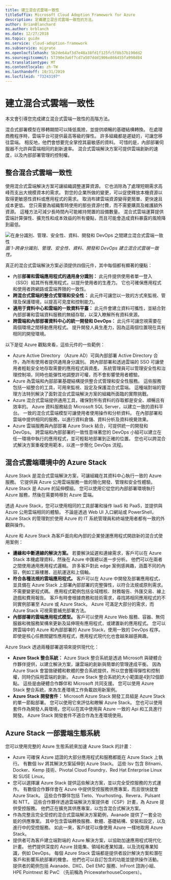 ```yaml
---
title: 建立混合式雲端一致性
titleSuffix: Microsoft Cloud Adoption Framework for Azure
description: 定義建立混合式雲端一致性的方法。
author: BrianBlanchard
ms.author: brblanch
ms.date: 12/27/2018
ms.topic: guide
ms.service: cloud-adoption-framework
ms.subservice: migrate
ms.openlocfilehash: 5b2de64af3d7e48a38fd1f125fc5f8b37b190dd2
ms.sourcegitcommit: 57390e3a6f7cd7a507ddd1906e866455fa998d84
ms.translationtype: MT
ms.contentlocale: zh-TW
ms.lasthandoff: 10/31/2019
ms.locfileid: "73243197"
---
```

# <a name="create-hybrid-cloud-consistency"></a>建立混合式雲端一致性

本文會引導您完成建立混合式雲端一致性的高階方法。

混合式部署模型在移轉期間可以降低風險，並提供順暢的基礎結構轉換。 在處理商務程序時，雲端平台可提供最高等級的彈性。 許多組織都是遲疑的，可讓您移往雲端。 相反地，他們會想要完全掌控其最敏感的資料。 可惜的是，內部部署伺服器不允許與雲端相同的創新速率。 混合式雲端解決方案可提供雲端創新的速度，以及內部部署管理的控制權。

## <a name="integrate-hybrid-cloud-consistency"></a>整合混合式雲端一致性

使用混合式雲端解決方案可讓組織調整運算資源。 它也消除為了處理短期需求高峰而支出大規模資本的需求。 對您的企業所做的變更，可以促使釋放本機資源以取得更敏感性資料或應用程式的需求。 取消布建雲端資源變得更簡單、更快速且成本更低。 您只需要為組織暫時使用的那些資源付費，而不需要購買及維護額外資源。 這種方法可減少長時間內可能維持閒置的設備數量。 混合式雲端運算提供雲端計算彈性、擴充性和成本效益的所有優點，而且可能會造成資料暴露的風險降到最低。

![在身分識別、管理、安全性、資料、開發和 DevOps 之間建立混合式雲端一致性](../../_images/hybrid-consistency.png)
*圖 1-跨身分識別、管理、安全性、資料、開發和 DevOps 建立混合式雲端一致性。*

真正的混合式雲端解決方案必須提供四個元件，其中每個都有顯著的優點：

- 內部**部署和雲端應用程式的通用身分識別：** 此元件提供使用者單一登入（SSO）給其所有應用程式，以提升使用者的生產力。 它也可確保應用程式和使用者跨網路或雲端界限的一致性。
- **跨混合式雲端的整合式管理和安全性：** 此元件可讓您以一致的方式來監視、管理及保護環境，以提高可見度和控制能力。
- **適用于資料中心和雲端的一致資料平臺：** 此元件會建立資料可攜性，並結合對內部部署和雲端資料服務的無縫存取，以深入瞭解所有資料來源。
- **跨雲端和內部部署資料中心的統一開發和 DevOps：** 此元件可讓您視需要在兩個環境之間移動應用程式。 提升開發人員生產力，因為這兩個位置現在具有相同的開發環境。

以下是從 Azure 觀點來看，這些元件的一些範例：

- Azure Active Directory （Azure AD）可與內部部署 Active Directory 合作，為所有使用者提供通用身分識別。 跨內部部署和透過雲端的 SSO 可讓使用者輕鬆安全地存取需要的應用程式與資產。 系統管理員可以管理安全性和治理控制項，同時也能彈性地調整許可權，而不會影響使用者體驗。
- Azure 為雲端和內部部署基礎結構提供整合式管理和安全性服務。 這些服務包括一組整合的工具，可用來監視、設定及保護混合式雲端。 這種端對端的管理方法特別解決了面對混合式雲端解決方案的組織所面臨的實際挑戰。
- Azure 混合式雲端提供通用工具，確保對所有資料的存取都是安全、順暢且有效率的。 Azure 資料服務結合 Microsoft SQL Server，以建立一致的資料平台。 一致的混合式雲端模型可讓使用者使用操作和分析資料。 在內部部署和雲端中提供相同的服務，以進行資料倉儲、資料分析及資料視覺效果。
- Azure 雲端服務與內部部署 Azure Stack 結合，可提供統一的開發和 DevOps。 跨雲端和內部部署的一致性意味著您的 DevOps 小組可以建立在任一環境中執行的應用程式，並可輕鬆地部署到正確的位置。 您也可以跨混合式解決方案重複使用範本，以進一步簡化 DevOps 流程。

## <a name="azure-stack-in-a-hybrid-cloud-environment"></a>混合式雲端環境中的 Azure Stack

Azure Stack 是混合式雲端解決方案，可讓組織在其資料中心執行一致的 Azure 服務。 它提供與 Azure 公用雲端服務一致的簡化開發、管理和安全性體驗。 Azure Stack 是 Azure 的延伸模組。 您可以使用它從您的內部部署環境執行 Azure 服務，然後在需要時移到 Azure 雲端。

透過 Azure Stack，您可以使用相同的工具部署和操作 IaaS 和 PaaS，並提供與 Azure 公用雲端相同的體驗。 不論是透過 Web UI 入口網站或 PowerShell，Azure Stack 的管理對於使用 Azure 的 IT 系統管理員和終端使用者都有一致的外觀與操作。

Azure 和 Azure Stack 為客戶面向和內部的企業營運應用程式開啟新的混合式使用案例：

- **邊緣和中斷連線的解決方案。** 若要解決延遲和連線需求，客戶可以在 Azure Stack 本機處理資料，然後在 Azure 中匯總以進一步分析。 他們可以在兩者之間使用通用應用程式邏輯。 許多客戶對此 edge 案例感興趣，涵蓋不同的內容，例如工廠樓層、巡航運送和上個軸。
- **符合各種法規的雲端應用程式。** 客戶可以在 Azure 中開發及部署應用程式，並具備在 Azure Stack 上部署內部部署的完整彈性，以符合法規或原則需求。 不需要變更程式碼。 應用程式範例包括全域稽核、財務報告、外匯交易、線上遊戲和費用報告。 客戶有時會根據商務和技術需求，尋找將相同應用程式的不同實例部署至 Azure 或 Azure Stack。 Azure 可滿足大部分的需求，而 Azure Stack 可視需要補充部署方法。
- **內部部署的雲端應用程式模型。** 客戶可以使用 Azure Web 服務、容器、無伺服器和微服務架構來更新及延伸現有應用程式，或建置新的應用程式。 您可以跨雲端中的 Azure 和內部部署的 Azure Stack，使用一致的 DevOps 程序。 即使是核心任務關鍵性應用程式，應用程式現代化也會越來越感興趣。

Azure Stack 透過兩種部署選項來提供現代化：

- **Azure Stack 整合系統：** Azure Stack 整合系統是透過 Microsoft 與硬體合作夥伴提供，以建立解決方案，讓雲端的創新與簡單的管理達成平衡。 因為 Azure Stack 會當做硬體和軟體的整合系統提供，所以您會獲得彈性和控制權，同時仍採用雲端的創新。 Azure Stack 整合系統的大小範圍是4到12個節點。 這些是由硬體合作夥伴和 Microsoft 共同支援。 您可以使用 Azure Stack 整合系統，來為生產環境工作負載啟用新案例。
- **Azure Stack 開發套件：** Microsoft Azure Stack 開發工具組是 Azure Stack 的單一節點部署。 您可以使用它來評估和瞭解 Azure Stack。 您也可以使用套件作為開發人員環境，您可以在其中使用與 Azure 一致的 Api 和工具進行開發。 Azure Stack 開發套件不適合作為生產環境使用。

## <a name="azure-stack-one-cloud-ecosystem"></a>Azure Stack 一部雲端生態系統

您可以使用完整的 Azure 生態系統來加速 Azure Stack 的計畫：

- Azure 可確保 Azure 認證的大部分應用程式和服務都能在 Azure Stack 上執行。 有數個 Isv 將其解決方案延伸到 Azure Stack。 這些 Isv 包含 Bitnami、Docker、Kemp 技術、Pivotal Cloud Foundry、Red Hat Enterprise Linux 和 SUSE Linux。
- 您可以選擇讓 Azure Stack 提供這些解決方案，並以完全受控服務的方式運作。 有數個合作夥伴會在 Azure 中提供受控服務供應專案，而且很快就會 Azure Stack。 這些合作夥伴包括 Tieto、Yourhosting、Revera、Pulsant 和 NTT。 這些合作夥伴透過雲端解決方案提供者（CSP）計畫，為 Azure 提供受控服務。 他們正在擴充其供應專案，以包含混合式解決方案。
- 作為完整且完全受控的混合式雲端解決方案範例，Avanade 提供了一套全功能的供應專案。 其中包含雲端轉換服務、軟體、基礎結構、安裝和設定，以及進行中的受控服務。 如此一來，客戶就可以像使用 Azure 一樣地取用 Azure Stack。
- 提供者可為客戶建立端對端的 Azure 解決方案，以協助加速應用程式現代化計畫。 他們提供深度的 Azure 技能集、領域和產業知識，以及流程專業知識，例如 DevOps。 每個 Azure Stack 雲端都是提供者設計解決方案和潛在客戶和影響系統部署的機會。 他們也可以自訂包含的功能並提供操作活動。 提供者的範例包括 Avanade、DXC、Dell EMC 服務、InFront 諮詢小組、HPE Pointnext 和 PwC （先前稱為 PricewaterhouseCoopers）。
